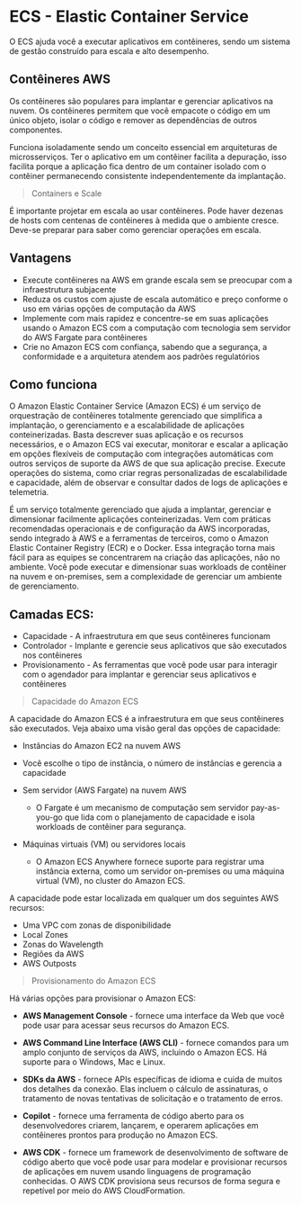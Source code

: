 # ECS - Elastic Container Service

O ECS ajuda você a executar aplicativos em contêineres, sendo um sistema de gestão construído para escala e alto desempenho.

## Contêineres AWS

Os contêineres são populares para implantar e gerenciar aplicativos na nuvem. Os contêineres permitem que você empacote o código em um único objeto, isolar o código e remover as dependências de outros componentes.

Funciona isoladamente sendo um conceito essencial em arquiteturas de microsserviços. Ter o aplicativo em um contêiner facilita a depuração, isso facilita porque a aplicação fica dentro de um container isolado com o contêiner permanecendo consistente independentemente da implantação.

> Containers e Scale

É importante projetar em escala ao usar contêineres. Pode haver dezenas de hosts com centenas de contêineres à medida que o ambiente cresce. Deve-se preparar para saber como gerenciar operações em escala.

## Vantagens

- Execute contêineres na AWS em grande escala sem se preocupar com a infraestrutura subjacente
- Reduza os custos com ajuste de escala automático e preço conforme o uso em várias opções de computação da AWS
- Implemente com mais rapidez e concentre-se em suas aplicações usando o Amazon ECS com a computação com tecnologia sem servidor do AWS Fargate para contêineres
- Crie no Amazon ECS com confiança, sabendo que a segurança, a conformidade e a arquitetura atendem aos padrões regulatórios

## Como funciona

O Amazon Elastic Container Service (Amazon ECS) é um serviço de orquestração de contêineres totalmente gerenciado que simplifica a implantação, o gerenciamento e a escalabilidade de aplicações conteinerizadas. Basta descrever suas aplicação e os recursos necessários, e o Amazon ECS vai executar, monitorar e escalar a aplicação em opções flexíveis de computação com integrações automáticas com outros serviços de suporte da AWS de que sua aplicação precise. Execute operações do sistema, como criar regras personalizadas de escalabilidade e capacidade, além de observar e consultar dados de logs de aplicações e telemetria.

É um serviço totalmente gerenciado que ajuda a implantar, gerenciar e dimensionar facilmente aplicações conteinerizadas. Vem com práticas recomendadas operacionais e de configuração da AWS incorporadas, sendo integrado à AWS e a ferramentas de terceiros, como o Amazon Elastic Container Registry (ECR) e o Docker. Essa integração torna mais fácil para as equipes se concentrarem na criação das aplicações, não no ambiente. Você pode executar e dimensionar suas workloads de contêiner na nuvem e on-premises, sem a complexidade de gerenciar um ambiente de gerenciamento.

## Camadas ECS:

- Capacidade - A infraestrutura em que seus contêineres funcionam
- Controlador - Implante e gerencie seus aplicativos que são executados nos contêineres
- Provisionamento - As ferramentas que você pode usar para interagir com o agendador para implantar e gerenciar seus aplicativos e contêineres

> Capacidade do Amazon ECS

A capacidade do Amazon ECS é a infraestrutura em que seus contêineres são executados. Veja abaixo uma visão geral das opções de capacidade:

- Instâncias do Amazon EC2 na nuvem AWS
- Você escolhe o tipo de instância, o número de instâncias e gerencia a capacidade
- Sem servidor (AWS Fargate) na nuvem AWS        
  - O Fargate é um mecanismo de computação sem servidor pay-as-you-go que lida com o planejamento de capacidade e isola workloads de contêiner para segurança.

- Máquinas virtuais (VM) ou servidores locais
  - O Amazon ECS Anywhere fornece suporte para registrar uma instância externa, como um servidor on-premises ou uma máquina virtual (VM), no cluster do Amazon ECS.

A capacidade pode estar localizada em qualquer um dos seguintes AWS recursos:

- Uma VPC com zonas de disponibilidade
- Local Zones
- Zonas do Wavelength
- Regiões da AWS
- AWS Outposts

> Provisionamento do Amazon ECS

Há várias opções para provisionar o Amazon ECS:

- **AWS Management Console** - fornece uma interface da Web que você pode usar para acessar seus recursos do Amazon ECS.

- **AWS Command Line Interface (AWS CLI)** - fornece comandos para um amplo conjunto de serviços da AWS, incluindo o Amazon ECS. Há suporte para o Windows, Mac e Linux.

- **SDKs da AWS** - fornece APIs específicas de idioma e cuida de muitos dos detalhes da conexão. Elas incluem o cálculo de assinaturas, o tratamento de novas tentativas de solicitação e o tratamento de erros.

- **Copilot** - fornece uma ferramenta de código aberto para os desenvolvedores criarem, lançarem, e operarem aplicações em contêineres prontos para produção no Amazon ECS.

- **AWS CDK** - fornece um framework de desenvolvimento de software de código aberto que você pode usar para modelar e provisionar recursos de aplicações em nuvem usando linguagens de programação conhecidas. O AWS CDK provisiona seus recursos de forma segura e repetível por meio do AWS CloudFormation.
